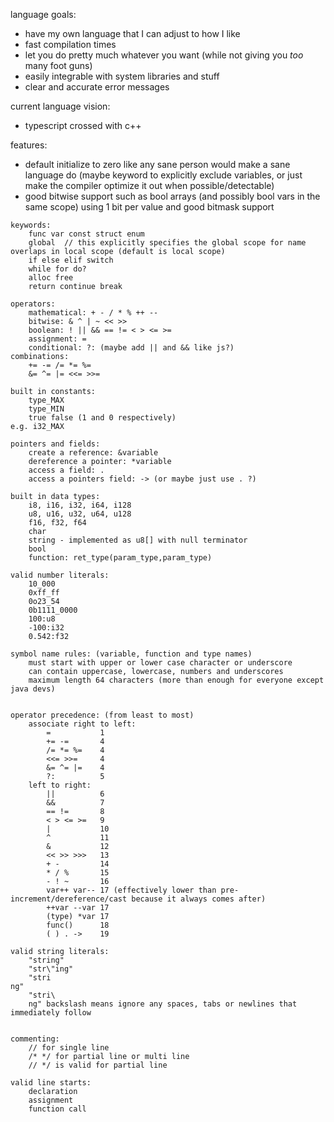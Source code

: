 
language goals:
  * have my own language that I can adjust to how I like
  * fast compilation times
  * let you do pretty much whatever you want (while not giving you *too* many foot guns)
  * easily integrable with system libraries and stuff
  * clear and accurate error messages


current language vision:
  * typescript crossed with c++


features:
  * default initialize to zero like any sane person would make a sane language do (maybe keyword to explicitly exclude variables, or just make the compiler optimize it out when possible/detectable)
  * good bitwise support such as bool arrays (and possibly bool vars in the same scope) using 1 bit per value and good bitmask support


```
keywords:
    func var const struct enum
    global  // this explicitly specifies the global scope for name overlaps in local scope (default is local scope)
    if else elif switch
    while for do?
    alloc free
    return continue break

operators:
    mathematical: + - / * % ++ --
    bitwise: & ^ | ~ << >>
    boolean: ! || && == != < > <= >=
    assignment: =
    conditional: ?: (maybe add || and && like js?)
combinations:
    += -= /= *= %=
    &= ^= |= <<= >>=

built in constants:
    type_MAX
    type_MIN
    true false (1 and 0 respectively)
e.g. i32_MAX

pointers and fields:
    create a reference: &variable
    dereference a pointer: *variable
    access a field: .
    access a pointers field: -> (or maybe just use . ?)

built in data types:
    i8, i16, i32, i64, i128
    u8, u16, u32, u64, u128
    f16, f32, f64
    char
    string - implemented as u8[] with null terminator
    bool
    function: ret_type(param_type,param_type)

valid number literals:
    10_000
    0xff_ff
    0o23_54
    0b1111_0000
    100:u8
    -100:i32
    0.542:f32

symbol name rules: (variable, function and type names)
    must start with upper or lower case character or underscore
    can contain uppercase, lowercase, numbers and underscores
    maximum length 64 characters (more than enough for everyone except java devs)


operator precedence: (from least to most)
    associate right to left:
        =           1
        += -=       4
        /= *= %=    4
        <<= >>=     4
        &= ^= |=    4
        ?:          5
    left to right:
        ||          6
        &&          7
        == !=       8
        < > <= >=   9
        |           10
        ^           11
        &           12
        << >> >>>   13
        + -         14
        * / %       15
        - ! ~       16
        var++ var-- 17 (effectively lower than pre-increment/dereference/cast because it always comes after)
        ++var --var 17
        (type) *var 17
        func()      18
        ( ) . ->    19

valid string literals:
    "string"
    "str\"ing"
    "stri
ng"
    "stri\
    ng" backslash means ignore any spaces, tabs or newlines that immediately follow


commenting:
    // for single line
    /* */ for partial line or multi line
    // */ is valid for partial line

valid line starts:
    declaration
    assignment
    function call


```